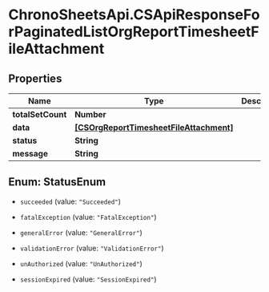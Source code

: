 # ChronoSheetsApi.CSApiResponseForPaginatedListOrgReportTimesheetFileAttachment

## Properties
Name | Type | Description | Notes
------------ | ------------- | ------------- | -------------
**totalSetCount** | **Number** |  | [optional] 
**data** | [**[CSOrgReportTimesheetFileAttachment]**](CSOrgReportTimesheetFileAttachment.md) |  | [optional] 
**status** | **String** |  | [optional] 
**message** | **String** |  | [optional] 


<a name="StatusEnum"></a>
## Enum: StatusEnum


* `succeeded` (value: `"Succeeded"`)

* `fatalException` (value: `"FatalException"`)

* `generalError` (value: `"GeneralError"`)

* `validationError` (value: `"ValidationError"`)

* `unAuthorized` (value: `"UnAuthorized"`)

* `sessionExpired` (value: `"SessionExpired"`)




